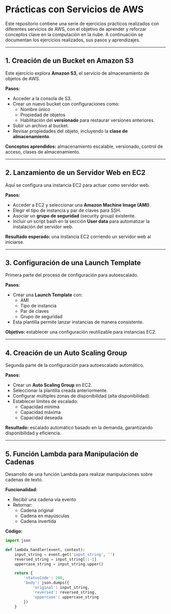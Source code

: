 
# Prácticas con Servicios de AWS

Este repositorio contiene una serie de ejercicios prácticos realizados con diferentes servicios de AWS, con el objetivo de aprender y reforzar conceptos clave en la computación en la nube. A continuación se documentan los ejercicios realizados, sus pasos y aprendizajes.

---

## 1. Creación de un Bucket en Amazon S3

Este ejercicio explora **Amazon S3**, el servicio de almacenamiento de objetos de AWS.

**Pasos:**
- Acceder a la consola de S3.
- Crear un nuevo bucket con configuraciones como:
  - Nombre único
  - Propiedad de objetos
  - Habilitación del **versionado** para restaurar versiones anteriores.
- Subir un archivo al bucket.
- Revisar propiedades del objeto, incluyendo la **clase de almacenamiento**.

**Conceptos aprendidos:** almacenamiento escalable, versionado, control de acceso, clases de almacenamiento.

---

## 2. Lanzamiento de un Servidor Web en EC2

Aquí se configura una instancia EC2 para actuar como servidor web.

**Pasos:**
- Acceder a EC2 y seleccionar una **Amazon Machine Image (AMI)**.
- Elegir el tipo de instancia y par de claves para SSH.
- Asociar un **grupo de seguridad** (security group) existente.
- Incluir un script bash en la sección **User data** para automatizar la instalación del servidor web.

**Resultado esperado:** una instancia EC2 corriendo un servidor web al iniciarse.

---

## 3. Configuración de una Launch Template

Primera parte del proceso de configuración para autoescalado.

**Pasos:**
- Crear una **Launch Template** con:
  - AMI
  - Tipo de instancia
  - Par de claves
  - Grupo de seguridad
- Esta plantilla permite lanzar instancias de manera consistente.

 **Objetivo:** establecer una configuración reutilizable para instancias EC2.

---

## 4. Creación de un Auto Scaling Group

Segunda parte de la configuración para autoescalado automático.

**Pasos:**
- Crear un **Auto Scaling Group** en EC2.
- Seleccionar la plantilla creada anteriormente.
- Configurar múltiples zonas de disponibilidad (alta disponibilidad).
- Establecer límites de escalado:
  - Capacidad mínima
  - Capacidad máxima
  - Capacidad deseada

 **Resultado:** escalado automático basado en la demanda, garantizando disponibilidad y eficiencia.

---

## 5. Función Lambda para Manipulación de Cadenas

Desarrollo de una función Lambda para realizar manipulaciones sobre cadenas de texto.

**Funcionalidad:**
- Recibir una cadena vía evento
- Retornar:
  - Cadena original
  - Cadena en mayúsculas
  - Cadena invertida

**Código:**
```python
import json

def lambda_handler(event, context):
    input_string = event.get('input_string', '')
    reversed_string = input_string[::-1]
    uppercase_string = input_string.upper()

    return {
        'statusCode': 200,
        'body': json.dumps({
            'original': input_string,
            'reversed': reversed_string,
            'uppercase': uppercase_string
        })
    }
